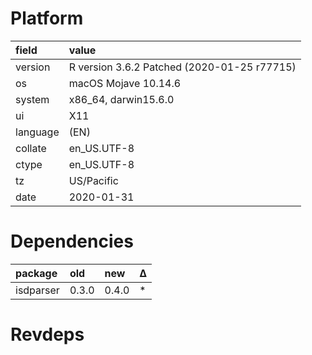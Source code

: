 # Platform

|field    |value                                       |
|:--------|:-------------------------------------------|
|version  |R version 3.6.2 Patched (2020-01-25 r77715) |
|os       |macOS Mojave 10.14.6                        |
|system   |x86_64, darwin15.6.0                        |
|ui       |X11                                         |
|language |(EN)                                        |
|collate  |en_US.UTF-8                                 |
|ctype    |en_US.UTF-8                                 |
|tz       |US/Pacific                                  |
|date     |2020-01-31                                  |

# Dependencies

|package   |old   |new   |Δ  |
|:---------|:-----|:-----|:--|
|isdparser |0.3.0 |0.4.0 |*  |

# Revdeps

